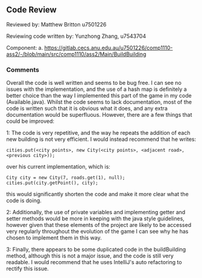 ## Code Review

Reviewed by: Matthew Britton u7501226

Reviewing code written by: Yunzhong Zhang, u7543704



Component:
a. https://gitlab.cecs.anu.edu.au/u7501226/comp1110-ass2/-/blob/main/src/comp1110/ass2/Main/BuildBuilding

### Comments
Overall the code is well written and seems to be bug free. I can see no issues with the implementation, and the use of a 
hash map is definitely a better choice than the way I implemented this part of the game in my code (Available.java).
Whilst the code seems to lack documentation, most of the code is written such that it is obvious what it does, and 
any extra documentation would be superfluous.
However, there are a few things that could be improved:

1: The code is very repetitive, and the way he repeats the addition of each new building is not very efficient. I would instead recommend that he writes:
```
cities.put(<city points>, new City(<city points>, <adjacent road>, <previous city>));
```
over his current implementation, which is:
```
City city = new City(7, roads.get(1), null);
cities.put(city.getPoint(), city);
```
this would significantly shorten the code and make it more clear what the code is doing.

2: Additionally, the use of private variables and implementing getter and setter methods would be more in keeping with 
the java style guidelines, however given that these elements of the project are likely to be accessed very regularly 
throughout the evolution of the game I can see why he has chosen to implement them in this way.

3: Finally, there appears to be some duplicated code in the buildBuilding method, although this is not a major issue, and
the code is still very readable. I would recommend that he uses IntelliJ's auto refactoring to rectify this issue.

